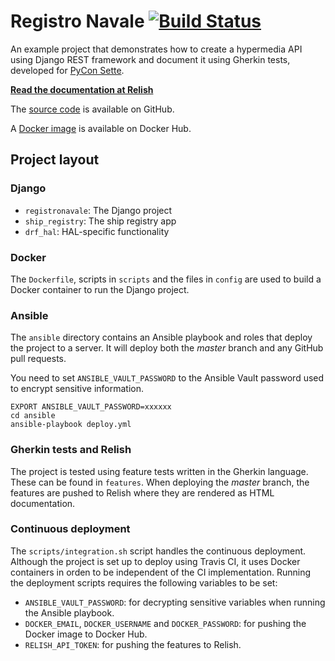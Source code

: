 # Registro Navale [![Build Status](https://travis-ci.org/jcassee/registronavale.svg)](https://travis-ci.org/jcassee/registronavale)

An example project that demonstrates how to create a hypermedia API using Django
REST framework and document it using Gherkin tests, developed for
[PyCon Sette](https://www.pycon.it).

[**Read the documentation at Relish**](http://www.relishapp.com/jcassee/registronavale)

The [source code](https://github.com/jcassee/registronavale) is available on GitHub.

A [Docker image](https://hub.docker.com/r/jcassee/registronavale) is available on Docker Hub.


## Project layout


### Django

* `registronavale`: The Django project
* `ship_registry`: The ship registry app
* `drf_hal`: HAL-specific functionality


### Docker

The `Dockerfile`, scripts in `scripts` and the files in `config` are used to
build a Docker container to run the Django project.


### Ansible

The `ansible` directory contains an Ansible playbook and roles that deploy the
project to a server. It will deploy both the *master* branch and any GitHub pull
requests.

You need to set `ANSIBLE_VAULT_PASSWORD` to the Ansible Vault password used to
encrypt sensitive information.

    EXPORT ANSIBLE_VAULT_PASSWORD=xxxxxx
    cd ansible
    ansible-playbook deploy.yml


### Gherkin tests and Relish

The project is tested using feature tests written in the Gherkin language. These
can be found in `features`. When deploying the *master* branch, the features are
pushed to Relish where they are rendered as HTML documentation.


### Continuous deployment

The `scripts/integration.sh` script handles the continuous deployment. Although
the project is set up to deploy using Travis CI, it uses Docker containers in
orden to be independent of the CI implementation. Running the deployment scripts
requires the following variables to be set:

* `ANSIBLE_VAULT_PASSWORD`: for decrypting sensitive variables when running the
  Ansible playbook.
* `DOCKER_EMAIL`, `DOCKER_USERNAME` and `DOCKER_PASSWORD`: for pushing the
  Docker image to Docker Hub.
* `RELISH_API_TOKEN`: for pushing the features to Relish.
